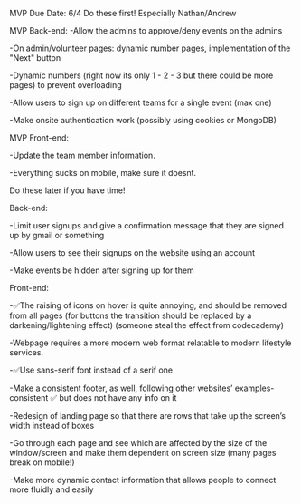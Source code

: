 MVP Due Date: 6/4
Do these first! Especially Nathan/Andrew

MVP Back-end:
-Allow the admins to approve/deny events on the admins 

-On admin/volunteer pages: dynamic number pages, implementation of the "Next" button

-Dynamic numbers (right now its only 1 - 2 - 3 but there could be more pages) to prevent overloading

-Allow users to sign up on different teams for a single event (max one)

-Make onsite authentication work (possibly using cookies or MongoDB)

MVP Front-end:

-Update the team member information.

-Everything sucks on mobile, make sure it doesnt.

Do these later if you have time!

Back-end:

-Limit user signups and give a confirmation message that they are signed up by gmail or something

-Allow users to see their signups on the website using an account

-Make events be hidden after signing up for them

Front-end:

-✅The raising of icons on hover is quite annoying, and should be removed from all pages (for buttons the transition should be replaced by a darkening/lightening effect) (someone steal the effect from codecademy)

-Webpage requires a more modern web format relatable to modern lifestyle services.

-✅Use sans-serif font instead of a serif one

-Make a consistent footer, as well, following other websites’ examples-consistent ✅ but does not have any info on it

-Redesign of landing page so that there are rows that take up the screen’s width instead of boxes

-Go through each page and see which are affected by the size of the window/screen and make them dependent on screen size (many pages break on mobile!)

-Make more dynamic contact information that allows people to connect more fluidly and easily
